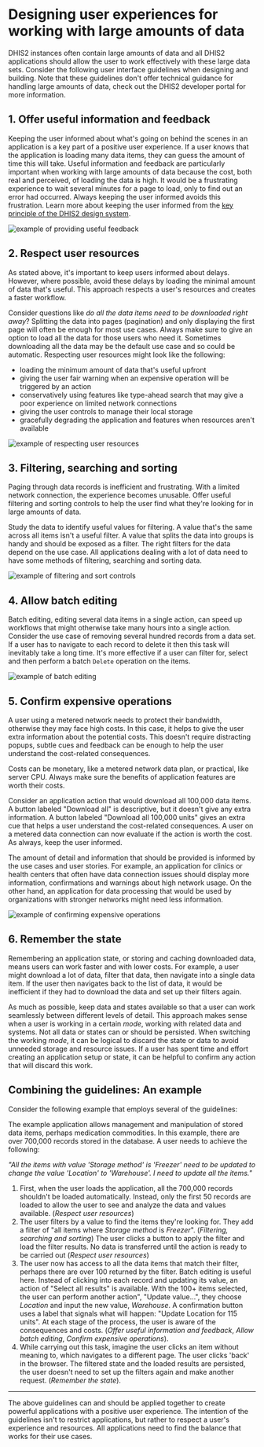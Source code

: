 # Designing user experiences for working with large amounts of data

DHIS2 instances often contain large amounts of data and all DHIS2 applications should allow the user to work effectively with these large data sets. Consider the following user interface guidelines when designing and building. Note that these guidelines don't offer technical guidance for handling large amounts of data, check out the DHIS2 developer portal for more information.

## 1. Offer useful information and feedback

Keeping the user informed about what's going on behind the scenes in an application is a key part of a positive user experience. If a user knows that the application is loading many data items, they can guess the amount of time this will take. Useful information and feedback are particularly important when working with large amounts of data because the cost, both real and perceived, of loading the data is high. It would be a frustrating experience to wait several minutes for a page to load, only to find out an error had occurred. Always keeping the user informed avoids this frustration.
Learn more about keeping the user informed from the [key principle of the DHIS2 design system](https://github.com/dhis2/design-system/blob/master/principles/content-communication.md#keeping-the-user-informed).

![example of providing useful feedback](../images/large-data/example-user-information.png)

## 2. Respect user resources

As stated above, it's important to keep users informed about delays. However, where possible, avoid these delays by loading the minimal amount of data that's useful. This approach respects a user's resources and creates a faster workflow.

Consider questions like _do all the data items need to be downloaded right away_? Splitting the data into pages (pagination) and only displaying the first page will often be enough for most use cases. Always make sure to give an option to load all the data for those users who need it. Sometimes downloading all the data may be the default use case and so could be automatic.
Respecting user resources might look like the following:

-   loading the minimum amount of data that's useful upfront
-   giving the user fair warning when an expensive operation will be triggered by an action
-   conservatively using features like type-ahead search that may give a poor experience on limited network connections
-   giving the user controls to manage their local storage
-   gracefully degrading the application and features when resources aren't available

![example of respecting user resources](../images/large-data/respect-user-resources.png)

## 3. Filtering, searching and sorting

Paging through data records is inefficient and frustrating. With a limited network connection, the experience becomes unusable. Offer useful filtering and sorting controls to help the user find what they're looking for in large amounts of data.

Study the data to identify useful values for filtering. A value that's the same across all items isn't a useful filter. A value that splits the data into groups is handy and should be exposed as a filter. The right filters for the data depend on the use case. All applications dealing with a lot of data need to have some methods of filtering, searching and sorting data.

![example of filtering and sort controls](../images/large-data/filtering-searching-sorting.png)

## 4. Allow batch editing

Batch editing, editing several data items in a single action, can speed up workflows that might otherwise take many hours into a single action. Consider the use case of removing several hundred records from a data set. If a user has to navigate to each record to delete it then this task will inevitably take a long time. It's more effective if a user can filter for, select and then perform a batch `Delete` operation on the items.

![example of batch editing](../images/large-data/batch-editing.png)

## 5. Confirm expensive operations

A user using a metered network needs to protect their bandwidth, otherwise they may face high costs. In this case, it helps to give the user extra information about the potential costs. This doesn't require distracting popups, subtle cues and feedback can be enough to help the user understand the cost-related consequences.

Costs can be monetary, like a metered network data plan, or practical, like server CPU. Always make sure the benefits of application features are worth their costs.

Consider an application action that would download all 100,000 data items. A button labeled "Download all" is descriptive, but it doesn't give any extra information. A button labeled "Download all 100,000 units" gives an extra cue that helps a user understand the cost-related consequences. A user on a metered data connection can now evaluate if the action is worth the cost. As always, keep the user informed.

The amount of detail and information that should be provided is informed by the use cases and user stories. For example, an application for clinics or health centers that often have data connection issues should display more information, confirmations and warnings about high network usage. On the other hand, an application for data processing that would be used by organizations with stronger networks might need less information.

![example of confirming expensive operations](../images/large-data/expensive-operations.png)

## 6. Remember the state

Remembering an application state, or storing and caching downloaded data, means users can work faster and with lower costs. For example, a user might download a lot of data, filter that data, then navigate into a single data item. If the user then navigates back to the list of data, it would be inefficient if they had to download the data and set up their filters again.

As much as possible, keep data and states available so that a user can work seamlessly between different levels of detail. This approach makes sense when a user is working in a certain _mode_, working with related data and systems. Not all data or states can or should be persisted. When switching the working _mode_, it can be logical to discard the state or data to avoid unneeded storage and resource issues. If a user has spent time and effort creating an application setup or state, it can be helpful to confirm any action that will discard this work.

## Combining the guidelines: An example

Consider the following example that employs several of the guidelines:

The example application allows management and manipulation of stored data items, perhaps medication commodities. In this example, there are over 700,000 records stored in the database. A user needs to achieve the following:

_"All the items with value 'Storage method' is 'Freezer' need to be updated to change the value 'Location' to 'Warehouse'. I need to update all the items."_

1. First, when the user loads the application, all the 700,000 records shouldn't be loaded automatically. Instead, only the first 50 records are loaded to allow the user to see and analyze the data and values available. (_Respect user resources_)
2. The user filters by a value to find the items they're looking for. They add a filter of "all items where _Storage method_ is _Freezer_". (_Filtering, searching and sorting_) The user clicks a button to apply the filter and load the filter results. No data is transferred until the action is ready to be carried out (_Respect user resources_)
3. The user now has access to all the data items that match their filter, perhaps there are over 100 returned by the filter. Batch editing is useful here. Instead of clicking into each record and updating its value, an action of "Select all results" is available. With the 100+ items selected, the user can perform another action", "Update value…", they choose _Location_ and input the new value, _Warehouse_. A confirmation button uses a label that signals what will happen: "Update Location for 115 units". At each stage of the process, the user is aware of the consequences and costs. (_Offer useful information and feedback_, _Allow batch editing_, _Confirm expensive operations_).
4. While carrying out this task, imagine the user clicks an item without meaning to, which navigates to a different page. The user clicks 'back' in the browser. The filtered state and the loaded results are persisted, the user doesn't need to set up the filters again and make another request. (_Remember the state_).

---

The above guidelines can and should be applied together to create powerful applications with a positive user experience. The intention of the guidelines isn't to restrict applications, but rather to respect a user's experience and resources. All applications need to find the balance that works for their use cases.
